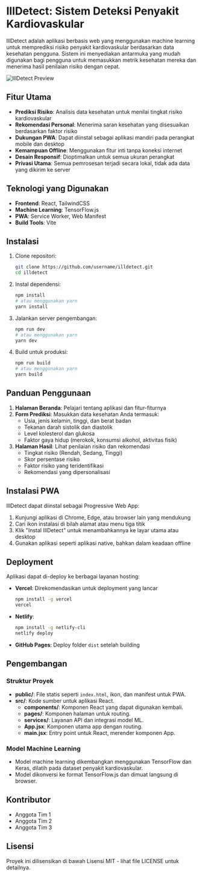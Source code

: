 # IllDetect: Sistem Deteksi Penyakit Kardiovaskular

IllDetect adalah aplikasi berbasis web yang menggunakan machine learning untuk memprediksi risiko penyakit kardiovaskular berdasarkan data kesehatan pengguna. Sistem ini menyediakan antarmuka yang mudah digunakan bagi pengguna untuk memasukkan metrik kesehatan mereka dan menerima hasil penilaian risiko dengan cepat.

![IllDetect Preview](https://via.placeholder.com/800x400?text=IllDetect+Preview)

## Fitur Utama

- **Prediksi Risiko**: Analisis data kesehatan untuk menilai tingkat risiko kardiovaskular
- **Rekomendasi Personal**: Menerima saran kesehatan yang disesuaikan berdasarkan faktor risiko
- **Dukungan PWA**: Dapat diinstal sebagai aplikasi mandiri pada perangkat mobile dan desktop
- **Kemampuan Offline**: Menggunakan fitur inti tanpa koneksi internet
- **Desain Responsif**: Dioptimalkan untuk semua ukuran perangkat
- **Privasi Utama**: Semua pemrosesan terjadi secara lokal, tidak ada data yang dikirim ke server

## Teknologi yang Digunakan

- **Frontend**: React, TailwindCSS
- **Machine Learning**: TensorFlow.js
- **PWA**: Service Worker, Web Manifest
- **Build Tools**: Vite

## Instalasi

1. Clone repositori:
   ```bash
   git clone https://github.com/username/illdetect.git
   cd illdetect
   ```

2. Instal dependensi:
   ```bash
   npm install
   # atau menggunakan yarn
   yarn install
   ```

3. Jalankan server pengembangan:
   ```bash
   npm run dev
   # atau menggunakan yarn
   yarn dev
   ```

4. Build untuk produksi:
   ```bash
   npm run build
   # atau menggunakan yarn
   yarn build
   ```

## Panduan Penggunaan

1. **Halaman Beranda**: Pelajari tentang aplikasi dan fitur-fiturnya
2. **Form Prediksi**: Masukkan data kesehatan Anda termasuk:
   - Usia, jenis kelamin, tinggi, dan berat badan
   - Tekanan darah sistolik dan diastolik
   - Level kolesterol dan glukosa
   - Faktor gaya hidup (merokok, konsumsi alkohol, aktivitas fisik)
3. **Halaman Hasil**: Lihat penilaian risiko dan rekomendasi
   - Tingkat risiko (Rendah, Sedang, Tinggi)
   - Skor persentase risiko
   - Faktor risiko yang teridentifikasi
   - Rekomendasi yang dipersonalisasi

## Instalasi PWA

IllDetect dapat diinstal sebagai Progressive Web App:

1. Kunjungi aplikasi di Chrome, Edge, atau browser lain yang mendukung
2. Cari ikon instalasi di bilah alamat atau menu tiga titik
3. Klik "Instal IllDetect" untuk menambahkannya ke layar utama atau desktop
4. Gunakan aplikasi seperti aplikasi native, bahkan dalam keadaan offline

## Deployment

Aplikasi dapat di-deploy ke berbagai layanan hosting:

- **Vercel**: Direkomendasikan untuk deployment yang lancar
  ```bash
  npm install -g vercel
  vercel
  ```

- **Netlify**: 
  ```bash
  npm install -g netlify-cli
  netlify deploy
  ```

- **GitHub Pages**: Deploy folder `dist` setelah building

## Pengembangan

### Struktur Proyek
- **public/**: File statis seperti `index.html`, ikon, dan manifest untuk PWA.
- **src/**: Kode sumber untuk aplikasi React.
  - **components/**: Komponen React yang dapat digunakan kembali.
  - **pages/**: Komponen halaman untuk routing.
  - **services/**: Layanan API dan integrasi model ML.
  - **App.jsx**: Komponen utama app dengan routing.
  - **main.jsx**: Entry point untuk React, merender komponen App.

### Model Machine Learning
- Model machine learning dikembangkan menggunakan TensorFlow dan Keras, dilatih pada dataset penyakit kardiovaskular.
- Model dikonversi ke format TensorFlow.js dan dimuat langsung di browser.

## Kontributor

- Anggota Tim 1
- Anggota Tim 2
- Anggota Tim 3

## Lisensi

Proyek ini dilisensikan di bawah Lisensi MIT - lihat file LICENSE untuk detailnya.
